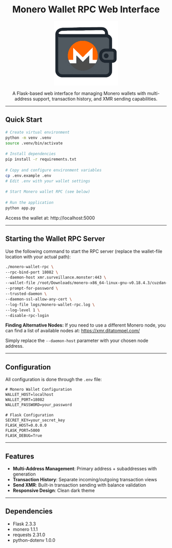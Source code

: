 <div align="center">

# Monero Wallet RPC Web Interface

<img src="static/cuzdan.png" alt="Cuzdan Logo" width="200"/>

A Flask-based web interface for managing Monero wallets with multi-address support, transaction history, and XMR sending capabilities.

</div>

---

## Quick Start
```bash
# Create virtual environment
python -m venv .venv
source .venv/bin/activate 

# Install dependencies
pip install -r requirements.txt

# Copy and configure environment variables
cp .env.example .env
# Edit .env with your wallet settings

# Start Monero wallet RPC (see below)

# Run the application
python app.py
```

Access the wallet at: http://localhost:5000

---

## Starting the Wallet RPC Server

Use the following command to start the RPC server (replace the wallet-file location with your actual path):

```bash
./monero-wallet-rpc \
--rpc-bind-port 18082 \
--daemon-host xmr.surveillance.monster:443 \
--wallet-file /root/Downloads/monero-x86_64-linux-gnu-v0.18.4.3/cuzdan-wallet \
--prompt-for-password \
--trusted-daemon \
--daemon-ssl-allow-any-cert \
--log-file logs/monero-wallet-rpc.log \
--log-level 1 \
--disable-rpc-login
```

**Finding Alternative Nodes:**
If you need to use a different Monero node, you can find a list of available nodes at: https://xmr.ditatompel.com/

Simply replace the `--daemon-host` parameter with your chosen node address.

---

## Configuration

All configuration is done through the `.env` file:
```env
# Monero Wallet Configuration
WALLET_HOST=localhost
WALLET_PORT=18082
WALLET_PASSWORD=your_password

# Flask Configuration
SECRET_KEY=your_secret_key
FLASK_HOST=0.0.0.0
FLASK_PORT=5000
FLASK_DEBUG=True
```

---

## Features

- **Multi-Address Management**: Primary address + subaddresses with generation
- **Transaction History**: Separate incoming/outgoing transaction views
- **Send XMR**: Built-in transaction sending with balance validation
- **Responsive Design**: Clean dark theme

---

## Dependencies

- Flask 2.3.3
- monero 1.1.1
- requests 2.31.0
- python-dotenv 1.0.0

